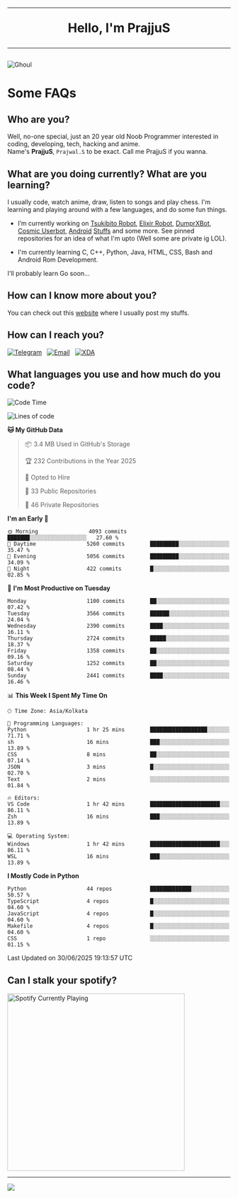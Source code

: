 <h1 align="center"><hr>Hello, I'm PrajjuS<hr></h1>


<img src="https://telegra.ph/file/6041d22c64479ee5ff802.jpg" alt="Ghoul"/>


<h1>Some FAQs</h1>


<h2>Who are you?</h2>

Well, no-one special, just an 20 year old Noob Programmer interested in coding, developing, tech, hacking and anime.
<br>
Name's <b>PrajjuS</b>, <code>Prajwal.S</code> to be exact. Call me PrajjuS if you wanna.


<h2>What are you doing currently? What are you learning?</h2>

I usually code, watch anime, draw, listen to songs and play chess. I'm learning and playing around with a few languages, and do some fun things.

- I’m currently working on <a href="Https://t.me/PrajjuSAssistantBot">Tsukibito Robot</a>, <a href="https://t.me/projectelixir_bot">Elixir Robot</a>, <a href="https://t.me/DumprXBot">DumprXBot</a>, <a href="https://github.com/SkyLab-Devs/CosmicUserbot">Cosmic Userbot</a>, <a href="https://github.com/Noob-OS">Android</a> <a href="https://github.com/PrajjuS/device_xiaomi_vince">Stuffs</a> and some more. See pinned repositories for an idea of what I'm upto (Well some are private ig LOL).

- I'm currently learning C, C++, Python, Java, HTML, CSS, Bash and Android Rom Development.

I'll probably learn Go soon...


<h2>How can I know more about you?</h2>

You can check out this <a href="https://prajjus.xyz">website</a> where I usually post my stuffs.


<h2>How can I reach you?</h2>

<a href="https://t.me/PrajjuS"><img src="https://img.shields.io/badge/PrajjuS-2CA5E0?style=flat-square&logo=telegram&logoColor=white" alt="Telegram"/></a>&nbsp;&nbsp;&nbsp;<a href="theprajjus@gmail.com"><img src="https://img.shields.io/badge/theprajjus@gmail.com-D14836?style=flat-square&logo=gmail&logoColor=white" alt="Email"/></a>&nbsp;&nbsp;&nbsp;<a href="https://forum.xda-developers.com/m/prajjus.10388799/"><img src="https://img.shields.io/badge/PrajjuS-F59714?style=flat-square&logo=xda-developers&logoColor=white" alt="XDA"/></a>


<h2>What languages you use and how much do you code?</h2>

<!--START_SECTION:waka-->
![Code Time](http://img.shields.io/badge/Code%20Time-983%20hrs%205%20mins-blue)

![Lines of code](https://img.shields.io/badge/From%20Hello%20World%20I%27ve%20Written-1.5%20million%20lines%20of%20code-blue)

**🐱 My GitHub Data** 

> 📦 3.4 MB Used in GitHub's Storage 
 > 
> 🏆 232 Contributions in the Year 2025
 > 
> 💼 Opted to Hire
 > 
> 📜 33 Public Repositories 
 > 
> 🔑 46 Private Repositories 
 > 
**I'm an Early 🐤** 

```text
🌞 Morning                4093 commits        ███████░░░░░░░░░░░░░░░░░░   27.60 % 
🌆 Daytime                5260 commits        █████████░░░░░░░░░░░░░░░░   35.47 % 
🌃 Evening                5056 commits        █████████░░░░░░░░░░░░░░░░   34.09 % 
🌙 Night                  422 commits         █░░░░░░░░░░░░░░░░░░░░░░░░   02.85 % 
```
📅 **I'm Most Productive on Tuesday** 

```text
Monday                   1100 commits        ██░░░░░░░░░░░░░░░░░░░░░░░   07.42 % 
Tuesday                  3566 commits        ██████░░░░░░░░░░░░░░░░░░░   24.04 % 
Wednesday                2390 commits        ████░░░░░░░░░░░░░░░░░░░░░   16.11 % 
Thursday                 2724 commits        █████░░░░░░░░░░░░░░░░░░░░   18.37 % 
Friday                   1358 commits        ██░░░░░░░░░░░░░░░░░░░░░░░   09.16 % 
Saturday                 1252 commits        ██░░░░░░░░░░░░░░░░░░░░░░░   08.44 % 
Sunday                   2441 commits        ████░░░░░░░░░░░░░░░░░░░░░   16.46 % 
```


📊 **This Week I Spent My Time On** 

```text
🕑︎ Time Zone: Asia/Kolkata

💬 Programming Languages: 
Python                   1 hr 25 mins        ██████████████████░░░░░░░   71.71 % 
sh                       16 mins             ███░░░░░░░░░░░░░░░░░░░░░░   13.89 % 
CSS                      8 mins              ██░░░░░░░░░░░░░░░░░░░░░░░   07.14 % 
JSON                     3 mins              █░░░░░░░░░░░░░░░░░░░░░░░░   02.70 % 
Text                     2 mins              ░░░░░░░░░░░░░░░░░░░░░░░░░   01.84 % 

🔥 Editors: 
VS Code                  1 hr 42 mins        ██████████████████████░░░   86.11 % 
Zsh                      16 mins             ███░░░░░░░░░░░░░░░░░░░░░░   13.89 % 

💻 Operating System: 
Windows                  1 hr 42 mins        ██████████████████████░░░   86.11 % 
WSL                      16 mins             ███░░░░░░░░░░░░░░░░░░░░░░   13.89 % 
```

**I Mostly Code in Python** 

```text
Python                   44 repos            █████████████░░░░░░░░░░░░   50.57 % 
TypeScript               4 repos             █░░░░░░░░░░░░░░░░░░░░░░░░   04.60 % 
JavaScript               4 repos             █░░░░░░░░░░░░░░░░░░░░░░░░   04.60 % 
Makefile                 4 repos             █░░░░░░░░░░░░░░░░░░░░░░░░   04.60 % 
CSS                      1 repo              ░░░░░░░░░░░░░░░░░░░░░░░░░   01.15 % 
```




 Last Updated on 30/06/2025 19:13:57 UTC
<!--END_SECTION:waka-->


<h2>Can I stalk your spotify?</h2>

<a href="https://open.spotify.com/user/cotgk31v4nhw20gs5adb29jq5"><img src="https://spotify-readme-prajjus.vercel.app/api?theme=dark&rainbow=true" alt="Spotify Currently Playing" width="400px"/></a>


<hr>


<img src="https://komarev.com/ghpvc/?username=prajjus&label=Profile%20Views&color=000000&style=flat">
